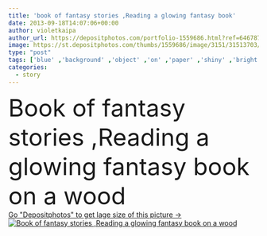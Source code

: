 ```yaml
---
title: 'book of fantasy stories ,Reading a glowing fantasy book'
date: 2013-09-18T14:07:06+00:00
author: violetkaipa
author_url: https://depositphotos.com/portfolio-1559686.html?ref=64678756
image: https://st.depositphotos.com/thumbs/1559686/image/3151/31513703/api_thumb_450.jpg?forcejpeg=true
type: "post"
tags: ['blue' ,'background' ,'object' ,'on' ,'paper' ,'shiny' ,'bright' ,'light' ,'open' ,'star' ,'imagination' ,'fantasy' ,'dream' ,'writing' ,'glowing' ,'religion' ,'Wisdom' ,'wallpaper' ,'drawing' ,'information' ,'wood' ,'reading' ,'book' ,'learning' ,'education' ,'studying' ,'magic' ,'mystery' ,'literature' ,'textbook' ,'study' ,'books' ,'turning' ,'dreams' ,'research' ,'story' ,'spark' ,'magician' ,'of' ,'a' ,'wizard' ,'stories' ,'fabulas' ]
categories: 
  - story
---
```

<div aling="center">
            <font size="60"> Book of fantasy stories ,Reading a glowing fantasy book on a wood</font>   
</div>
<div>
    <a href='https://st.depositphotos.com/thumbs/1559686/image/3151/31513703/api_thumb_450.jpg?forcejpeg=true?ref=64678756' target=_blank > Go "Depositphotos" to get lage size of this picture ->
        <img href='https://st.depositphotos.com/thumbs/1559686/image/3151/31513703/api_thumb_450.jpg?forcejpeg=true?ref=64678756' src='https://st.depositphotos.com/1559686/3151/i/950/depositphotos_31513703-stock-photo-book-of-fantasy-stories-reading.jpg?forcejpeg=true' alt='Book of fantasy stories ,Reading a glowing fantasy book on a wood' >
    </a>
</div>
